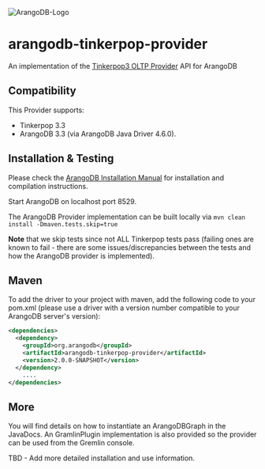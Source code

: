 ![ArangoDB-Logo](https://docs.arangodb.com/assets/arangodb_logo_2016_inverted.png)

# arangodb-tinkerpop-provider

An implementation of the [Tinkerpop3 OLTP Provider](http://tinkerpop.apache.org/docs/3.3.3/dev/provider/#_provider_documentation) API for ArangoDB

## Compatibility

This Provider supports:
* Tinkerpop 3.3
* ArangoDB 3.3 (via ArangoDB Java Driver 4.6.0).

## Installation & Testing

Please check the
[ArangoDB Installation Manual](https://docs.arangodb.com/latest/Manual/Deployment/)
for installation and compilation instructions.

Start ArangoDB on localhost port 8529.

The ArangoDB Provider implementation can be built locally via 
	```mvn clean install -Dmaven.tests.skip=true```

**Note** that we skip tests since not ALL Tinkerpop tests pass (failing ones are known to fail - there
are some issues/discrepancies between the tests and how the ArangoDB provider is implemented).	

## Maven

To add the driver to your project with maven, add the following code to your pom.xml
(please use a driver with a version number compatible to your ArangoDB server's version):

```XML
<dependencies>
  <dependency>
    <groupId>org.arangodb</groupId>
    <artifactId>arangodb-tinkerpop-provider</artifactId>
    <version>2.0.0-SNAPSHOT</version>
  </dependency>
	....
</dependencies>
```

## More

You will find details on how to instantiate an ArangoDBGraph in the JavaDocs. An GramlinPlugin 
implementation is also provided so the provider can be used from the Gremlin console.

TBD - Add more detailed installation and use information.

